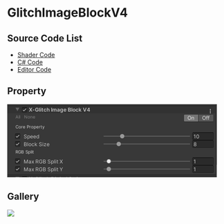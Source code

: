 
# GlitchImageBlockV4

## Source Code List
- [Shader Code](Shader/GlitchImageBlockV4.shader)
- [C# Code](GlitchImageBlockV4.cs)
- [Editor Code](Editor/GlitchImageBlockV4Editor.cs)


## Property
![](https://raw.githubusercontent.com/QianMo/X-PostProcessing-Gallery/master/Media/Glitch/GlitchImageBlockV4/GlitchImageBlockV4.png)

## Gallery

![](https://raw.githubusercontent.com/QianMo/X-PostProcessing-Gallery/master/Media/Glitch/GlitchImageBlockV4/GlitchImageBlockV4.gif)
